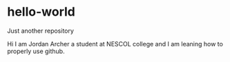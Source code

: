 # hello-world
Just another repository

Hi I am Jordan Archer a student at NESCOL college and I am leaning how to properly use github.
